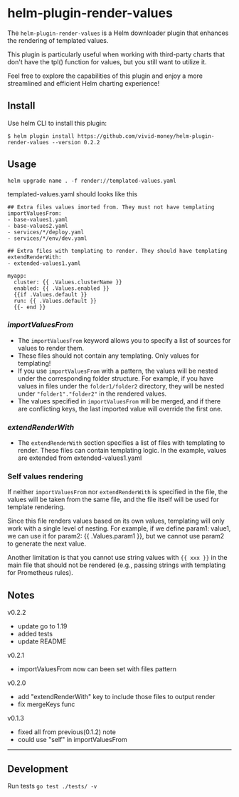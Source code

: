 # helm-plugin-render-values

The `helm-plugin-render-values` is a Helm downloader plugin that enhances the rendering of templated values.

This plugin is particularly useful when working with third-party charts that don't have the tpl() function for values, but you still want to utilize it.

Feel free to explore the capabilities of this plugin and enjoy a more streamlined and efficient Helm charting experience!

## Install
Use helm CLI to install this plugin:
```
$ helm plugin install https://github.com/vivid-money/helm-plugin-render-values --version 0.2.2
```

## Usage
```
helm upgrade name . -f render://templated-values.yaml
```
templated-values.yaml should looks like this
```
## Extra files values imorted from. They must not have templating
importValuesFrom: 
- base-values1.yaml
- base-values2.yaml
- services/*/deploy.yaml
- services/*/env/dev.yaml

## Extra files with templating to render. They should have templating
extendRenderWith: 
- extended-values1.yaml

myapp:
  cluster: {{ .Values.clusterName }}
  enabled: {{ .Values.enabled }}
  {{if .Values.default }}
  run: {{ .Values.default }}
  {{- end }}
```
### *importValuesFrom*
- The `importValuesFrom` keyword allows you to specify a list of sources for values to render them.
- These files should not contain any templating. Only values for templating!
- If you use `importValuesFrom` with a pattern, the values will be nested under the corresponding folder structure. For example, if you have values in files under the `folder1/folder2` directory, they will be nested under `"folder1"."folder2"` in the rendered values.
- The values specified in `importValuesFrom` will be merged, and if there are conflicting keys, the last imported value will override the first one.

### *extendRenderWith*
- The `extendRenderWith` section specifies a list of files with templating to render. These files can contain templating logic. In the example, values are extended from extended-values1.yaml

### Self values rendering
If neither `importValuesFrom` nor `extendRenderWith` is specified in the file, the values will be taken from the same file, and the file itself will be used for template rendering.

Since this file renders values based on its own values, templating will only work with a single level of nesting. For example, if we define param1: value1, we can use it for param2: {{ .Values.param1 }}, but we cannot use param2 to generate the next value.

Another limitation is that you cannot use string values with `{{ xxx }}` in the main file that should not be rendered (e.g., passing strings with templating for Prometheus rules).
## Notes

v0.2.2
- update go to 1.19
- added tests
- update README

v0.2.1
- importValuesFrom now can been set with files pattern

v0.2.0
- add "extendRenderWith" key to include those files to output render
- fix mergeKeys func

v0.1.3
- fixed all from previous(0.1.2) note
- could use "self" in importValuesFrom

***

## Development

Run tests
`go test ./tests/ -v`
